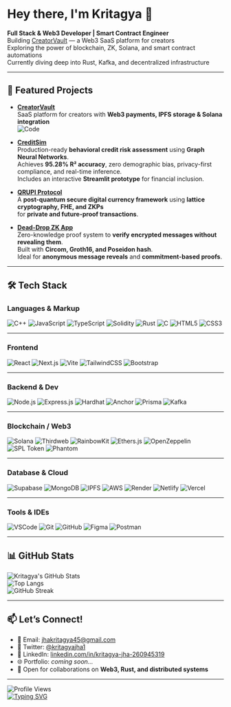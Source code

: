 # Hey there, I'm Kritagya 👋

**Full Stack & Web3 Developer | Smart Contract Engineer**  
Building [CreatorVault](https://github.com/Kritagya123611/CreatorVault) — a Web3 SaaS platform for creators  
Exploring the power of blockchain, ZK, Solana, and smart contract automations  
Currently diving deep into Rust, Kafka, and decentralized infrastructure  

---

## 🚀 Featured Projects  

- [**CreatorVault**](https://github.com/Kritagya123611/CreatorVault)  
  SaaS platform for creators with **Web3 payments, IPFS storage & Solana integration**  
  ![Code](https://img.shields.io/badge/-Code-black?logo=github)

- [**CreditSim**](https://github.com/Kritagya123611/credit_sim)  
  Production-ready **behavioral credit risk assessment** using **Graph Neural Networks**.  
  Achieves **95.28% R² accuracy**, zero demographic bias, privacy-first compliance, and real-time inference.  
  Includes an interactive **Streamlit prototype** for financial inclusion.  

- [**QRUPI Protocol**](https://github.com/Kritagya123611/QRUPI-protocol)  
  A **post-quantum secure digital currency framework** using **lattice cryptography, FHE, and ZKPs**  
  for **private and future-proof transactions**.  

- [**Dead-Drop ZK App**](https://github.com/Kritagya123611/Dead-Drop-ZK-App)  
  Zero-knowledge proof system to **verify encrypted messages without revealing them**.  
  Built with **Circom, Groth16, and Poseidon hash**.  
  Ideal for **anonymous message reveals** and **commitment-based proofs**.  

---

## 🛠 Tech Stack  

### Languages & Markup  
![C++](https://img.shields.io/badge/C++-00599C?style=for-the-badge&logo=cplusplus&logoColor=white)
![JavaScript](https://img.shields.io/badge/JavaScript-F7DF1E?style=for-the-badge&logo=javascript&logoColor=black)
![TypeScript](https://img.shields.io/badge/TypeScript-3178C6?style=for-the-badge&logo=typescript&logoColor=white)
![Solidity](https://img.shields.io/badge/Solidity-363636?style=for-the-badge&logo=solidity&logoColor=white)
![Rust](https://img.shields.io/badge/Rust-000000?style=for-the-badge&logo=rust&logoColor=white)
![C](https://img.shields.io/badge/C-00599C?style=for-the-badge&logo=c&logoColor=white)
![HTML5](https://img.shields.io/badge/HTML5-E34F26?style=for-the-badge&logo=html5&logoColor=white)
![CSS3](https://img.shields.io/badge/CSS3-1572B6?style=for-the-badge&logo=css3&logoColor=white)

---

###  Frontend
![React](https://img.shields.io/badge/React-20232A?style=for-the-badge&logo=react&logoColor=61DAFB)
![Next.js](https://img.shields.io/badge/Next.js-000000?style=for-the-badge&logo=nextdotjs&logoColor=white)
![Vite](https://img.shields.io/badge/Vite-646CFF?style=for-the-badge&logo=vite&logoColor=white)
![TailwindCSS](https://img.shields.io/badge/Tailwind_CSS-38B2AC?style=for-the-badge&logo=tailwind-css&logoColor=white)
![Bootstrap](https://img.shields.io/badge/Bootstrap-7952B3?style=for-the-badge&logo=bootstrap&logoColor=white)

---

### Backend & Dev  
![Node.js](https://img.shields.io/badge/Node.js-339933?style=for-the-badge&logo=node.js&logoColor=white)
![Express.js](https://img.shields.io/badge/Express-000000?style=for-the-badge&logo=express&logoColor=white)
![Hardhat](https://img.shields.io/badge/Hardhat-F1C40F?style=for-the-badge&logo=ethereum&logoColor=black)
![Anchor](https://img.shields.io/badge/Anchor-000000?style=for-the-badge&logo=solana&logoColor=white)
![Prisma](https://img.shields.io/badge/Prisma-2D3748?style=for-the-badge&logo=prisma&logoColor=white)
![Kafka](https://img.shields.io/badge/Apache_Kafka-231F20?style=for-the-badge&logo=apache-kafka&logoColor=white)

---

### Blockchain / Web3  
![Solana](https://img.shields.io/badge/Solana-3a0ca3?style=for-the-badge&logo=solana&logoColor=white)
![Thirdweb](https://img.shields.io/badge/Thirdweb-000000?style=for-the-badge&logo=thirdweb&logoColor=white)
![RainbowKit](https://img.shields.io/badge/RainbowKit-3A0CA3?style=for-the-badge&logo=rainbow&logoColor=white)
![Ethers.js](https://img.shields.io/badge/Ethers.js-29336C?style=for-the-badge&logo=ethereum&logoColor=white)
![OpenZeppelin](https://img.shields.io/badge/OpenZeppelin-4E5EE4?style=for-the-badge&logo=openzeppelin&logoColor=white)
![SPL Token](https://img.shields.io/badge/SPL--Token-000000?style=for-the-badge&logo=solana&logoColor=white)
![Phantom](https://img.shields.io/badge/Phantom-551BF9?style=for-the-badge&logo=phantom&logoColor=white)

---

### Database & Cloud  
![Supabase](https://img.shields.io/badge/Supabase-3ECF8E?style=for-the-badge&logo=supabase&logoColor=white)
![MongoDB](https://img.shields.io/badge/MongoDB-4EA94B?style=for-the-badge&logo=mongodb&logoColor=white)
![IPFS](https://img.shields.io/badge/IPFS-65C2CB?style=for-the-badge&logo=ipfs&logoColor=white)
![AWS](https://img.shields.io/badge/AWS-232F3E?style=for-the-badge&logo=amazon-aws&logoColor=white)
![Render](https://img.shields.io/badge/Render-46E3B7?style=for-the-badge&logo=render&logoColor=black)
![Netlify](https://img.shields.io/badge/Netlify-00C7B7?style=for-the-badge&logo=netlify&logoColor=white)
![Vercel](https://img.shields.io/badge/Vercel-000000?style=for-the-badge&logo=vercel&logoColor=white)

---

### Tools & IDEs  
![VSCode](https://img.shields.io/badge/VS_Code-007ACC?style=for-the-badge&logo=visual-studio-code&logoColor=white)
![Git](https://img.shields.io/badge/Git-F05032?style=for-the-badge&logo=git&logoColor=white)
![GitHub](https://img.shields.io/badge/GitHub-181717?style=for-the-badge&logo=github&logoColor=white)
![Figma](https://img.shields.io/badge/Figma-F24E1E?style=for-the-badge&logo=figma&logoColor=white)
![Postman](https://img.shields.io/badge/Postman-FF6C37?style=for-the-badge&logo=postman&logoColor=white)

---

## 📊 GitHub Stats  

![Kritagya's GitHub Stats](https://github-readme-stats.vercel.app/api?username=Kritagya123611&show_icons=true&theme=github_dark)  
![Top Langs](https://github-readme-stats.vercel.app/api/top-langs/?username=Kritagya123611&layout=compact&theme=github_dark)  
![GitHub Streak](https://streak-stats.demolab.com/?user=Kritagya123611&theme=github-dark&hide_border=true)  

---

## 📫 Let’s Connect!  

- 📩 Email: [jhakritagya45@gmail.com](mailto:jhakritagya45@gmail.com)  
- 🧠 Twitter: [@kritagyajha1](https://x.com/kritagyajha1)  
- 💼 LinkedIn: [linkedin.com/in/kritagya-jha-260945319](https://www.linkedin.com/in/kritagya-jha-260945319/)  
- 🌐 Portfolio: *coming soon...*  
- 🤝 Open for collaborations on **Web3, Rust, and distributed systems**  

---

![Profile Views](https://komarev.com/ghpvc/?username=Kritagya123611&color=blueviolet&style=flat)  
[![Typing SVG](https://readme-typing-svg.herokuapp.com?color=%2336BCF7&lines=Full+Stack+Developer;Web3+Engineer;Rust+%7C+Solidity+%7C+Kafka;Building+decentralized+infra)](https://git.io/typing-svg)

